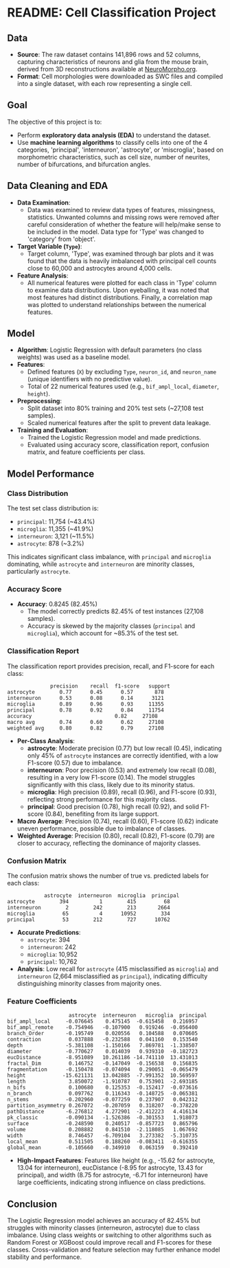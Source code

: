 # README: Cell Classification Project

## Data
- **Source**: The raw dataset contains 141,896 rows and 52 columns, capturing characteristics of neurons and glia from the mouse brain, derived from 3D reconstructions available at [NeuroMorpho.org](https://neuromorpho.org).
- **Format**: Cell morphologies were downloaded as SWC files and compiled into a single dataset, with each row representing a single cell.

## Goal
The objective of this project is to:
- Perform **exploratory data analysis (EDA)** to understand the dataset.
- Use **machine learning algorithms** to classify cells into one of the 4 categories, 'principal', 'interneuron', 'astrocyte', or 'miscroglia', based on morphometric characteristics, such as cell size, number of neurites, number of bifurcations, and bifurcation angles.

## Data Cleaning and EDA
- **Data Examination**:
  - Data was examined to review data types of features, missingness, statistics. Unwanted columns and missing rows were removed after careful consideration of whether the feature will help/make sense to be included in the model. Data type for 'Type' was changed to 'category' from 'object'.
- **Target Variable (`Type`)**:
  - Target column, 'Type', was examined through bar plots and it was found that the data is heavily imbalanced with principal cell counts close to 60,000 and astrocytes around 4,000 cells.
- **Feature Analysis**:
  - All numerical features were plotted for each class in 'Type' column to examine data distributions. Upon eyeballing, it was noted that most features had distinct distributions. Finally, a correlation map was plotted to understand relationships between the numerical features.

## Model
- **Algorithm**: Logistic Regression with default parameters (no class weights) was used as a baseline model.
- **Features**:
  - Defined features (`X`) by excluding `Type`, `neuron_id`, and `neuron_name` (unique identifiers with no predictive value).
  - Total of 22 numerical features used (e.g., `bif_ampl_local`, `diameter`, `height`).
- **Preprocessing**:
  - Split dataset into 80% training and 20% test sets (~27,108 test samples).
  - Scaled numerical features after the split to prevent data leakage.
- **Training and Evaluation**:
  - Trained the Logistic Regression model and made predictions.
  - Evaluated using accuracy score, classification report, confusion matrix, and feature coefficients per class.

## Model Performance

### Class Distribution
The test set class distribution is:
- `principal`: 11,754 (~43.4%)
- `microglia`: 11,355 (~41.9%)
- `interneuron`: 3,121 (~11.5%)
- `astrocyte`: 878 (~3.2%)

This indicates significant class imbalance, with `principal` and `microglia` dominating, while `astrocyte` and `interneuron` are minority classes, particularly `astrocyte`.

### Accuracy Score
- **Accuracy**: 0.8245 (82.45%)
  - The model correctly predicts 82.45% of test instances (27,108 samples).
  - Accuracy is skewed by the majority classes (`principal` and `microglia`), which account for ~85.3% of the test set.

### Classification Report
The classification report provides precision, recall, and F1-score for each class:

```plaintext
              precision    recall  f1-score   support
astrocyte        0.77      0.45      0.57       878
interneuron      0.53      0.08      0.14      3121
microglia        0.89      0.96      0.93     11355
principal        0.78      0.92      0.84     11754
accuracy                           0.82     27108
macro avg        0.74      0.60      0.62     27108
weighted avg     0.80      0.82      0.79     27108
```

- **Per-Class Analysis**:
  - **astrocyte**: Moderate precision (0.77) but low recall (0.45), indicating only 45% of `astrocyte` instances are correctly identified, with a low F1-score (0.57) due to imbalance.
  - **interneuron**: Poor precision (0.53) and extremely low recall (0.08), resulting in a very low F1-score (0.14). The model struggles significantly with this class, likely due to its minority status.
  - **microglia**: High precision (0.89), recall (0.96), and F1-score (0.93), reflecting strong performance for this majority class.
  - **principal**: Good precision (0.78), high recall (0.92), and solid F1-score (0.84), benefiting from its large support.
- **Macro Average**: Precision (0.74), recall (0.60), F1-score (0.62) indicate uneven performance, possible due to imbalance of classes.
- **Weighted Average**: Precision (0.80), recall (0.82), F1-score (0.79) are closer to accuracy, reflecting the dominance of majority classes.

### Confusion Matrix
The confusion matrix shows the number of true vs. predicted labels for each class:

```plaintext
            astrocyte  interneuron  microglia  principal
astrocyte        394          1        415         68
interneuron        2        242        213       2664
microglia         65          4      10952        334
principal         53        212        727      10762
```

- **Accurate Predictions**:
  - `astrocyte`: 394
  - `interneuron`: 242
  - `microglia`: 10,952
  - `principal`: 10,762
- **Analysis**: Low recall for `astrocyte` (415 misclassified as `microglia`) and `interneuron` (2,664 misclassified as `principal`), indicating difficulty distinguishing minority classes from majority ones.

### Feature Coefficients

```plaintext
                    astrocyte  interneuron   microglia  principal
bif_ampl_local     -0.076645    0.475145  -0.615458   0.216957
bif_ampl_remote    -0.754946   -0.107900   0.919246  -0.056400
branch_Order       -0.195749    0.020556   0.104588   0.070605
contraction         0.037888   -0.232588   0.041160   0.153540
depth              -5.381108   -1.150166   7.869781  -1.338507
diameter           -0.770627    0.014039   0.939310  -0.182723
eucDistance        -8.951089   10.261186 -14.741110  13.431013
fractal_Dim         0.146752   -0.147049  -0.156538   0.156835
fragmentation      -0.150478   -0.074094   0.290051  -0.065479
height            -15.621131   13.042885  -7.991352  10.569597
length              3.850072   -1.910787   0.753901  -2.693185
n_bifs              0.100680    0.125353  -0.152417  -0.073616
n_branch            0.097762    0.116343  -0.148725  -0.065381
n_stems            -0.202960   -0.077259   0.237907   0.042312
partition_asymmetry 0.267072   -0.207059   0.318207  -0.378220
pathDistance       -6.276812    4.272901  -2.412223   4.416134
pk_classic         -0.090134   -1.526386  -0.301553   1.918073
surface            -0.248590    0.240517  -0.857723   0.865796
volume              0.208882    0.841510  -2.118085   1.067692
width               8.746457   -6.709104   3.273382  -5.310735
local_mean          0.511505    0.188260  -0.083411  -0.616355
global_mean        -0.105660   -0.349910   0.063159   0.392410
```

- **High-Impact Features**: Features like height (e.g., -15.62 for astrocyte, 13.04 for interneuron), eucDistance (-8.95 for astrocyte, 13.43 for principal), and width (8.75 for astrocyte, -6.71 for interneuron) have large coefficients, indicating strong influence on class predictions.

## Conclusion
The Logistic Regression model achieves an accuracy of 82.45% but struggles with minority classes (interneuron, astrocyte) due to class imbalance. Using class weights or switching to other algorithms such as Random Forest or XGBoost could improve recall and F1-scores for these classes. Cross-validation and feature selection may further enhance model stability and performance.
